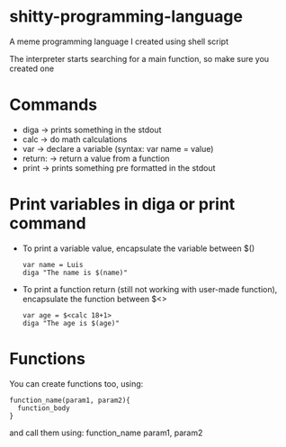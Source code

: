 # shitty-programming-language
A meme programming language I created using shell script

The interpreter starts searching for a main function, so make sure you created one

# Commands
- diga -> prints something in the stdout
- calc -> do math calculations
- var  -> declare a variable (syntax: var name = value)
- return: -> return a value from a function
- print -> prints something pre formatted in the stdout

# Print variables in diga or print command
- To print a variable value, encapsulate the variable between $()

      var name = Luis
      diga "The name is $(name)"

- To print a function return (still not working with user-made function), encapsulate the function between $<>
      
      var age = $<calc 18+1>
      diga "The age is $(age)"

# Functions

You can create functions too, using: 

    function_name(param1, param2){
      function_body
    }

and call them using:    function_name param1, param2
